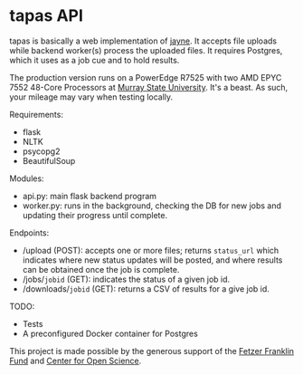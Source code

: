 # tapas API

tapas is basically a web implementation of [jayne](https://github.com/seanrife/jayne). It accepts file uploads while backend worker(s) process the uploaded files. It requires Postgres, which it uses as a job cue and to hold results.

The production version runs on a PowerEdge R7525 with two AMD EPYC 7552 48-Core Processors at [Murray State University](https://murraystate.edu). It's a beast. As such, your mileage may vary when testing locally.

Requirements:
 - flask
 - NLTK
 - psycopg2
 - BeautifulSoup

Modules:
 - api.py: main flask backend program
 - worker.py: runs in the background, checking the DB for new jobs and updating their progress until complete.

Endpoints:
 - /upload (POST): accepts one or more files; returns `status_url` which indicates where new status updates will be posted, and where results can be obtained once the job is complete.
 - /jobs/`jobid` (GET): indicates the status of a given job id.
 - /downloads/`jobid` (GET): returns a CSV of results for a give job id.

TODO:
 - Tests
 - A preconfigured Docker container for Postgres

This project is made possible by the generous support of the [Fetzer Franklin Fund](https://www.fetzer-franklin-fund.org/) and [Center for Open Science](https://cos.io).
